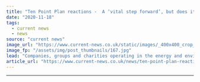 ```yaml
---
title: "Ten Point Plan reactions -  A ‘vital step forward’, but does it go far enough?"
date: "2020-11-18"
tags: 
  - current news
  - news
source: "current news"
image_url: "https://www.current-news.co.uk/static/images/_400x400_crop_center-center/Boris-Johnson-Conservative-Party-Conference-Oct-2020-Credit-The-Conservative-Party.jpg"
image_fp: "/assets/img/post_thumbnails/167.jpg"
lead: "Companies, groups and charities operating in the energy and environmental space gave Current± their reactions to the long awaited ‘milestone’ of a plan."
article_url: "https://www.current-news.co.uk/news/ten-point-plan-reactions-a-vital-step-forward-but-does-it-go-far-enough?utm_source=rss-feeds&utm_medium=rss&utm_campaign=rss"
---
```


---
